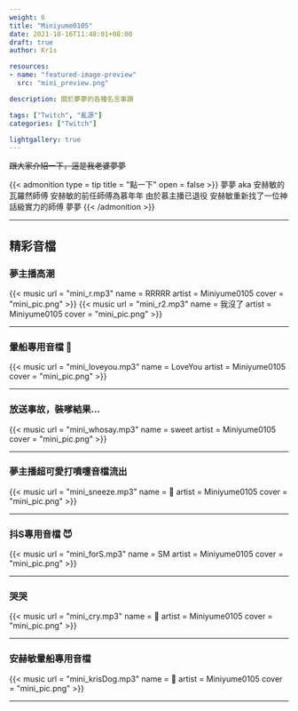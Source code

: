 ```yaml
---
weight: 6
title: "Miniyume0105"
date: 2021-10-16T11:48:01+08:00
draft: true
author: Kr1s

resources:
- name: "featured-image-preview"
  src: "mini_preview.png"

description: 關於夢夢的各種名言事蹟

tags: ["Twitch", "亂源"]
categories: ["Twitch"]

lightgallery: true
---
```



<!--more-->

~~跟大家介紹一下，這是我老婆夢夢~~

{{< admonition type = tip title = "點一下" open = false >}}
夢夢 aka 安赫敏的瓦羅然師傅 安赫敏的前任師傅為慕年年 由於慕主播已退役 安赫敏重新找了一位神話級實力的師傅 夢夢
{{< /admonition >}}

--- 

## 精彩音檔
### 夢主播高潮

{{< music url = "mini_r.mp3" name = RRRRR artist = Miniyume0105 cover = "mini_pic.png" >}}
{{< music url = "mini_r2.mp3" name = 我沒了 artist = Miniyume0105 cover = "mini_pic.png" >}}

--- 

### 暈船專用音檔 🥰

{{< music url = "mini_loveyou.mp3" name = LoveYou artist = Miniyume0105 cover = "mini_pic.png" >}}

--- 

### 放送事故，裝嗲結果...

{{< music url = "mini_whosay.mp3" name = sweet artist = Miniyume0105 cover = "mini_pic.png" >}}

--- 

### 夢主播超可愛打噴嚏音檔流出

{{< music url = "mini_sneeze.mp3" name = 🤧 artist = Miniyume0105 cover = "mini_pic.png" >}}

--- 

### 抖S專用音檔 😈

{{< music url = "mini_forS.mp3" name = SM artist = Miniyume0105 cover = "mini_pic.png" >}}

--- 

### 哭哭

{{< music url = "mini_cry.mp3" name = 🥲 artist = Miniyume0105 cover = "mini_pic.png" >}}

--- 


### 安赫敏暈船專用音檔

{{< music url = "mini_krisDog.mp3" name = 🐶 artist = Miniyume0105 cover = "mini_pic.png" >}}

--- 